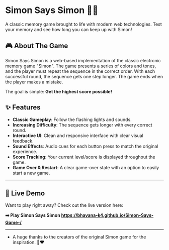 # Simon Says Simon 🧠💡

A classic memory game brought to life with modern web technologies. Test your memory and see how long you can keep up with Simon!

## 🎮 About The Game

Simon Says Simon is a web-based implementation of the classic electronic memory game "Simon". The game presents a series of colors and tones, and the player must repeat the sequence in the correct order. With each successful round, the sequence gets one step longer. The game ends when the player makes a mistake.

The goal is simple: **Get the highest score possible!**

## ✨ Features

* **Classic Gameplay**: Follow the flashing lights and sounds.
* **Increasing Difficulty**: The sequence gets longer with every correct round.
* **Interactive UI**: Clean and responsive interface with clear visual feedback.
* **Sound Effects**: Audio cues for each button press to match the original experience.
* **Score Tracking**: Your current level/score is displayed throughout the game.
* **Game Over & Restart**: A clear game-over state with an option to easily start a new game.

---

## 🚀 Live Demo

Want to play right away? Check out the live version here:

**➡️ Play Simon Says Simon  https://bhavana-k4.github.io/Simon-Says-Game-/**

---

* A huge thanks to the creators of the original Simon game for the inspiration. 🙏❤
